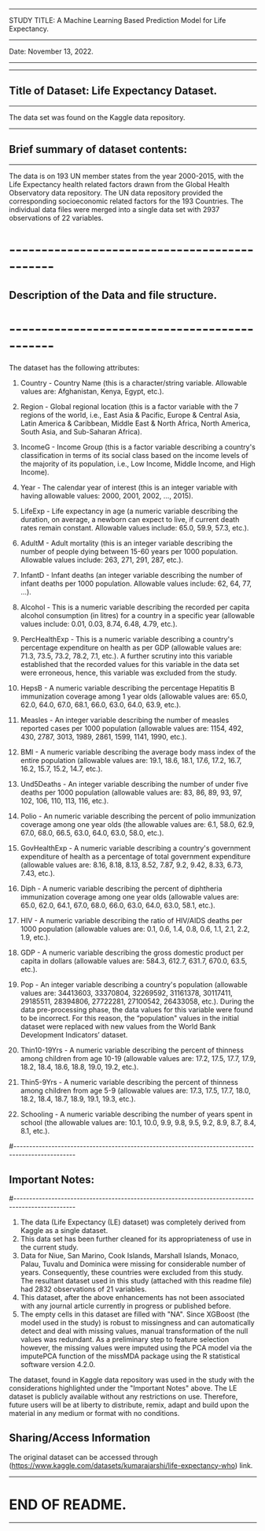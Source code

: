 
***************************************************************************
STUDY TITLE: A Machine Learning Based Prediction Model for Life Expectancy.
****************************************************************************
Date: November 13, 2022.
************************

--------------------------------------------------------------
## Title of Dataset: Life Expectancy Dataset.
--------------------------------------------------------------
The data set was found on the Kaggle data repository.

--------------------------------------
## Brief summary of dataset contents:
--------------------------------------
The data is on 193 UN member states from the year 2000-2015, with the Life Expectancy health related factors drawn from the Global Health 
Observatory data repository. The UN data repository provided the corresponding socioeconomic related factors for the 193 Countries. The 
individual data files were merged into a single data set with 2937 observations of 22 variables.

# ---------------------------------------------
## Description of the Data and file structure.
# ---------------------------------------------

The dataset has the following attributes:

1. Country - Country Name (this is a character/string variable. Allowable values are: Afghanistan, Kenya, Egypt, etc.).

2. Region - Global regional location (this is a factor variable with the 7 regions of the world, i.e., East Asia & Pacific, Europe & Central Asia, 
   Latin America & Caribbean, Middle East & North Africa, North America, South Asia, and Sub-Saharan Africa).

3. IncomeG - Income Group (this is a factor variable describing a country's classification in terms of its social class based on the income levels 
   of the majority of its population, i.e., Low Income, Middle Income, and High Income).

4. Year - The calendar year of interest (this is an integer variable with having allowable values: 2000, 2001, 2002, ..., 2015).

5. LifeExp - Life expectancy in age (a numeric variable describing the duration, on average, a newborn can expect to live, if current death rates 
   remain constant. Allowable values include: 65.0, 59.9, 57.3, etc.).

6. AdultM - Adult mortality (this is an integer variable describing the number of people dying between 15-60 years per 1000 population. Allowable 
   values include: 263, 271, 291, 287, etc.).

7. InfantD - Infant deaths (an integer variable describing the number of infant deaths per 1000 population. Allowable values include: 62, 64, 77, ...).

8. Alcohol - This is a numeric variable describing the recorded per capita alcohol consumption (in litres) for a country in a specific year (allowable 
   values include: 0.01, 0.03, 8.74, 6.48, 4.79, etc.).

9. PercHealthExp - This is a numeric variable describing a country's percentage expenditure on health as per GDP (allowable values are: 71.3, 73.5, 73.2, 
   78.2, 7.1, etc.). A further scrutiny into this variable established that the recorded values for this variable in the data set were erroneous, hence, 
   this variable was excluded from the study.

10. HepsB - A numeric variable describing the percentage Hepatitis B immunization coverage among 1 year olds (allowable values are: 65.0, 62.0, 64.0, 67.0, 
    68.1, 66.0, 63.0, 64.0, 63.9, etc.).

11. Measles - An integer variable describing the number of measles reported cases per 1000 population (allowable values are: 1154, 492, 430, 2787, 3013, 
    1989, 2861, 1599, 1141, 1990, etc.).

12. BMI - A numeric variable describing the average body mass index of the entire population (allowable values are: 19.1, 18.6, 18.1, 17.6, 17.2, 16.7, 16.2, 
    15.7, 15.2, 14.7, etc.).

13. Und5Deaths - An integer variable describing the number of under five deaths per 1000 population (allowable values are: 83, 86, 89, 93, 97, 102, 106, 110, 
    113, 116, etc.).

14. Polio - An numeric variable describing the percent of polio immunization coverage among one year olds (the allowable values are: 6.1, 58.0, 62.9, 67.0, 
    68.0, 66.5, 63.0, 64.0, 63.0, 58.0, etc.).

15. GovHealthExp - A numeric variable describing a country's government expenditure of health as a percentage of total government expenditure (allowable values 
    are: 8.16, 8.18, 8.13, 8.52, 7.87, 9.2, 9.42, 8.33, 6.73, 7.43, etc.).

16. Diph - A numeric variable describing the percent of diphtheria immunization coverage among one year olds (allowable values are: 65.0, 62.0, 64.1, 67.0, 68.0, 
    66.0, 63.0, 64.0, 63.0, 58.1, etc.).

17. HIV - A numeric variable describing the ratio of HIV/AIDS deaths per 1000 population (allowable values are: 0.1, 0.6, 1.4, 0.8, 0.6, 1.1, 2.1, 2.2, 1.9, etc.).

18. GDP - A numeric variable describing the gross domestic product per capita in dollars (allowable values are: 584.3, 612.7, 631.7, 670.0, 63.5, etc.).

19. Pop - An integer variable describing a country's population (allowable values are: 34413603, 33370804, 32269592, 31161378, 30117411, 29185511, 28394806, 27722281, 
    27100542, 26433058, etc.). During the data pre-processing phase, the data values for this variable were found to be incorrect. For this reason, the “population" 
    values in the initial dataset were replaced with new values from the World Bank Development Indicators’ dataset.

20. Thin10-19Yrs - A numeric variable describing the percent of thinness among children from age 10-19 (allowable values are: 17.2, 17.5, 17.7, 17.9, 18.2, 18.4, 18.6, 
    18.8, 19.0, 19.2, etc.).

21. Thin5-9Yrs - A numeric variable describing the percent of thinness among children from age 5-9 (allowable values are: 17.3, 17.5, 17.7, 18.0, 18.2, 18.4, 18.7, 18.9, 
    19.1, 19.3, etc.).

22. Schooling - A numeric variable describing the number of years spent in school (the allowable values are: 10.1, 10.0, 9.9, 9.8, 9.5, 9.2, 8.9, 8.7, 8.4, 8.1, etc.).

#-------------------------------------------------------------------------------------------------
## Important Notes:
#-------------------------------------------------------------------------------------------------
1. The data (Life Expectancy (LE) dataset) was completely derived from Kaggle as a single dataset.
2. This data set has been further cleaned for its appropriateness of use in the current study.
3. Data for Niue, San Marino, Cook Islands, Marshall Islands, Monaco, Palau, Tuvalu and Dominica were missing for considerable number of years. Consequently, these 
   countries were excluded from this study. The resultant dataset used in this study (attached with this readme file) had 2832 observations of 21 variables.
4. This dataset, after the above enhancements has not been associated with any journal article currently in progress or published before.
5. The empty cells in this dataset are filled with "NA". Since XGBoost (the model used in the study) is robust to missingness and can automatically detect and deal with 
   missing values, manual transformation of the null values was redundant. As a preliminary step to feature selection however, the missing values were imputed using the 
   PCA model via the imputePCA function of the missMDA package using the R statistical software version 4.2.0. 

The dataset, found in Kaggle data repository was used in the study with the considerations highlighted under the "Important Notes" above. The LE dataset is publicly available 
without any restrictions on use. Therefore, future users will be at liberty to distribute, remix, adapt and build upon the material in any medium or format with no conditions. 

## Sharing/Access Information

The original dataset can be accessed through (https://www.kaggle.com/datasets/kumarajarshi/life-expectancy-who) link.

------------------------------------------------------------------------------------------------------------
# END OF README.
------------------------------------------------------------------------------------------------------------
